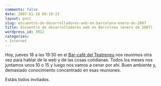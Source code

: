 ```yaml
---
comments: false
date: 2007-01-18 09:10:23
layout: post
slug: encuentro-de-desarrolladores-web-en-barcelona-enero-de-2007
title: Encuentro de desarrolladores web en Barcelona (enero de 2007)
wordpress_id: 3012
categories:
- Internet
---
```


Hoy, jueves 18 a las 19:30 en el [Bar-café del Teatreneu](http://www.lovento.com/locations/Barcelona/Bars/teatreneu/LANG=es) nos reunimos otra vez para hablar de la web y de las cosas cotidianas. Todos los meses nos juntamos unos 10 o 15 y luego nos vamos a cenar por ahí. Buen ambiente y, demasiado conocimiento concentrado en esas reuniones.





Estáis todos invitados.
